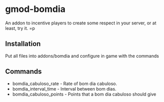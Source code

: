 # gmod-bomdia
An addon to incentive players to create some respect in your server, or at least, try it. =p

## Installation
Put all files into addons/bomdia and configure in game with the commands

## Commands
* bomdia_cabuloso_rate - Rate of bom dia cabuloso.
* bomdia_interval_time - Interval between bom dias.
* bomdia_cabuloso_points - Points that a bom dia cabuloso should give
